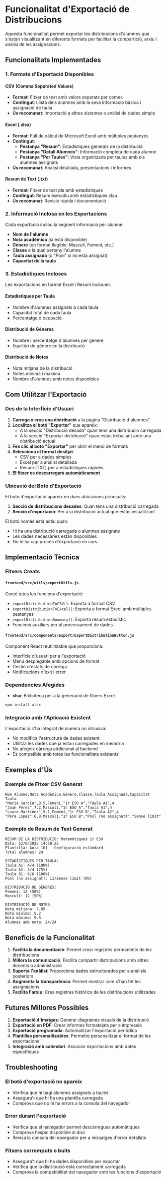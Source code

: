 # Funcionalitat d'Exportació de Distribucions

Aquesta funcionalitat permet exportar les distribucions d'alumnes que s'estan visualitzant en diferents formats per facilitar la compartició, arxiu i anàlisi de les assignacions.

## Funcionalitats Implementades

### 1. Formats d'Exportació Disponibles

#### CSV (Comma Separated Values)
- **Format**: Fitxer de text amb valors separats per comes
- **Contingut**: Llista dels alumnes amb la seva informació bàsica i assignació de taula
- **Ús recomanat**: Importació a altres sistemes o anàlisi de dades simple

#### Excel (.xlsx)
- **Format**: Full de càlcul de Microsoft Excel amb múltiples pestanyes
- **Contingut**: 
  - **Pestanya "Resum"**: Estadístiques generals de la distribució
  - **Pestanya "Detall Alumnes"**: Informació completa de cada alumne
  - **Pestanya "Per Taules"**: Vista organitzada per taules amb els alumnes assignats
- **Ús recomanat**: Anàlisi detallada, presentacions i informes

#### Resum de Text (.txt)
- **Format**: Fitxer de text pla amb estadístiques
- **Contingut**: Resum executiu amb estadístiques clau
- **Ús recomanat**: Revisió ràpida i documentació

### 2. Informació Inclosa en les Exportacions

Cada exportació inclou la següent informació per alumne:
- **Nom de l'alumne**
- **Nota acadèmica** (si està disponible)
- **Gènere** (en format llegible: Masculí, Femení, etc.)
- **Classe** a la qual pertany l'alumne
- **Taula assignada** (o "Pool" si no està assignat)
- **Capacitat de la taula**

### 3. Estadístiques Incloses

Les exportacions en format Excel i Resum inclouen:

#### Estadístiques per Taula
- Nombre d'alumnes assignats a cada taula
- Capacitat total de cada taula
- Percentatge d'ocupació

#### Distribució de Gèneres
- Nombre i percentatge d'alumnes per gènere
- Equilibri de gènere en la distribució

#### Distribució de Notes
- Nota mitjana de la distribució
- Notes mínima i màxima
- Nombre d'alumnes amb notes disponibles

## Com Utilitzar l'Exportació

### Des de la Interfície d'Usuari

1. **Carrega o crea una distribució** a la pàgina "Distribució d'alumnes"
2. **Localitza el botó "Exportar"** que apareix:
   - A la secció "Distribució desada" quan tens una distribució carregada
   - A la secció "Exportar distribució" quan estàs treballant amb una distribució actual
3. **Fes clic al botó "Exportar"** per obrir el menú de formats
4. **Selecciona el format desitjat**:
   - CSV per a dades simples
   - Excel per a anàlisi detallada  
   - Resum (TXT) per a estadístiques ràpides
5. **El fitxer es descarregarà automàticament**

### Ubicació del Botó d'Exportació

El botó d'exportació apareix en dues ubicacions principals:

1. **Secció de distribucions desades**: Quan tens una distribució carregada
2. **Secció d'exportació**: Per a la distribució actual que estàs visualitzant

El botó només està actiu quan:
- Hi ha una distribució carregada o alumnes assignats
- Les dades necessàries estan disponibles
- No hi ha cap procés d'exportació en curs

## Implementació Tècnica

### Fitxers Creats

#### `frontend/src/utils/exportUtils.js`
Conté totes les funcions d'exportació:
- `exportDistributionToCSV()`: Exporta a format CSV
- `exportDistributionToExcel()`: Exporta a format Excel amb múltiples pestanyes
- `exportDistributionSummary()`: Exporta resum estadístic
- Funcions auxiliars per al processament de dades

#### `frontend/src/components/export/ExportDistributionButton.js`
Component React reutilitzable que proporciona:
- Interfície d'usuari per a l'exportació
- Menú desplegable amb opcions de format
- Gestió d'estats de càrrega
- Notificacions d'èxit i error

### Dependencies Afegides

- **xlsx**: Biblioteca per a la generació de fitxers Excel

```bash
npm install xlsx
```

### Integració amb l'Aplicació Existent

L'exportació s'ha integrat de manera no intrusiva:
- No modifica l'estructura de dades existent
- Utilitza les dades que ja estan carregades en memòria
- No afegeix càrrega addicional al backend
- És compatible amb totes les funcionalitats existents

## Exemples d'Ús

### Exemple de Fitxer CSV Generat

```csv
Nom Alumne,Nota Acadèmica,Gènere,Classe,Taula Assignada,Capacitat Taula
"Maria García",8.5,Femení,"1r ESO A","Taula A1",4
"Joan Pérez",7.2,Masculí,"1r ESO A","Taula A1",4
"Laura Martínez",9.1,Femení,"1r ESO B","Taula A2",4
"Pere López",6.8,Masculí,"1r ESO B","Pool (no assignat)","Sense límit"
```

### Exemple de Resum de Text Generat

```
RESUM DE LA DISTRIBUCIÓ: Matemàtiques 1r ESO
Data: 12/6/2025 14:30:25
Plantilla: Aula 101 - Configuració estàndard
Total alumnes: 24

ESTADÍSTIQUES PER TAULA:
Taula A1: 4/4 (100%)
Taula A2: 3/4 (75%)
Taula B1: 6/6 (100%)
Pool (no assignat): 11/Sense límit (0%)

DISTRIBUCIÓ DE GÈNERES:
Femení: 12 (50%)
Masculí: 12 (50%)

DISTRIBUCIÓ DE NOTES:
Nota mitjana: 7.85
Nota mínima: 5.2
Nota màxima: 9.8
Alumnes amb nota: 24/24
```

## Beneficis de la Funcionalitat

1. **Facilita la documentació**: Permet crear registres permanents de les distribucions
2. **Millora la comunicació**: Facilita compartir distribucions amb altres docents o administració
3. **Suporta l'anàlisi**: Proporciona dades estructurades per a anàlisis posteriors
4. **Augmenta la transparència**: Permet mostrar com s'han fet les assignacions
5. **Facilita l'arxiu**: Crea registres histórics de les distribucions utilitzades

## Futures Millores Possibles

1. **Exportació d'imatges**: Generar diagrames visuals de la distribució
2. **Exportació en PDF**: Crear informes formatejats per a impressió
3. **Exportació programada**: Automatitzar l'exportació periòdica
4. **Plantilles personalitzables**: Permetre personalitzar el format de les exportacions
5. **Integració amb calendari**: Associar exportacions amb dates específiques

## Troubleshooting

### El botó d'exportació no apareix
- Verifica que hi hagi alumnes assignats a taules
- Assegura't que hi ha una plantilla carregada
- Comprova que no hi ha errors a la consola del navegador

### Error durant l'exportació
- Verifica que el navegador permet descàrregues automàtiques
- Comprova l'espai disponible al disc
- Revisa la consola del navegador per a missatges d'error detallats

### Fitxers corromputs o buits
- Assegura't que hi ha dades disponibles per exportar
- Verifica que la distribució està correctament carregada
- Comprova la compatibilitat del navegador amb les funcions d'exportació
